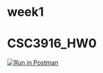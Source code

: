 # week1
# CSC3916_HW0
 [![Run in Postman](https://run.pstmn.io/button.svg)](https://app.getpostman.com/run-collection/c62eee088574c0de31f1)

